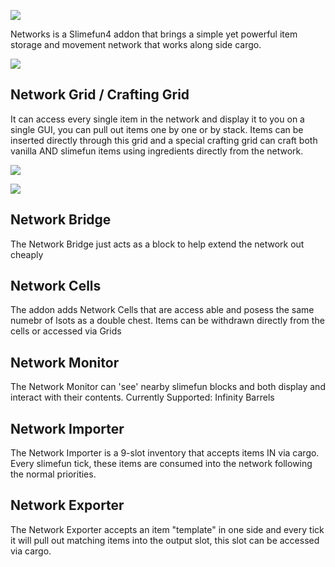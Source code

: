 ![](https://github.com/Sefiraat/Networks/blob/master/images/logo/logo_large.png?raw=true)

Networks is a Slimefun4 addon that brings a simple yet powerful item storage and movement network that works along side
cargo.

![](https://github.com/Sefiraat/Networks/blob/master/images/wiki/setup.png?raw=true)

## Network Grid / Crafting Grid

It can access every single item in the network and display it to you on a single GUI, you can pull out items one by one
or by stack. Items can be inserted directly through this grid and a special crafting grid can craft both vanilla AND
slimefun items using ingredients directly from the network.

![](https://github.com/Sefiraat/Networks/blob/master/images/wiki/grid.png?raw=true)

![](https://github.com/Sefiraat/Networks/blob/master/images/wiki/grid_crafting.png?raw=true)

## Network Bridge

The Network Bridge just acts as a block to help extend the network out cheaply

## Network Cells

The addon adds Network Cells that are access able and posess the same numebr of lsots as a double chest. Items can be
withdrawn directly from the cells or accessed via Grids

## Network Monitor

The Network Monitor can 'see' nearby slimefun blocks and both display and interact with their contents. Currently
Supported:
Infinity Barrels

## Network Importer

The Network Importer is a 9-slot inventory that accepts items IN via cargo. Every slimefun tick, these items are
consumed into the network following the normal priorities.

## Network Exporter

The Network Exporter accepts an item "template" in one side and every tick it will pull out matching items into the
output slot, this slot can be accessed via cargo.
